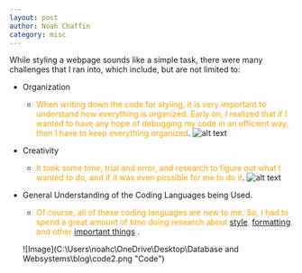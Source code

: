 ```yaml
---
layout: post
author: Noah Chaffin 
category: misc
---
```


While styling a webpage sounds like a simple task, there were many challenges that I ran into, which include, but are not limited to:

- Organization
    - <span style="color:orange"> When writing down the code for styling, it is very important to understand how everything is organized. 
    Early on, I realized that if I wanted to have any hope of debugging my code in an efficient way, then I have to keep everything organized</span>. 
    ![alt text](https://example.com/images/icon.png "on hover text")
- Creativity 
    - <span style="color:orange">It took some time, trial and error, and research to figure out what I wanted to do, and if it was even possible for me to do it</span>. 
    ![alt text](https://example.com/images/icon.png "on hover text")
- General Understanding of the Coding Languages being Used. 
    - <span style="color:orange">Of course, all of these coding languages are new to me. So, I had to spend a great amount of time
    doing research about [style](https://stackoverflow.com/questions/35465557/how-to-apply-color-on-text-in-markdown), [formatting](https://docs.aws.amazon.com/codecatalyst/latest/userguide/issues-markdown-tips.html), and other [important things](https://stackoverflow.com/questions/41604263/how-do-i-display-local-image-in-markdown) </span>. 
    
    
    ![Image](C:\Users\noahc\OneDrive\Desktop\Database and Websystems\blog\code2.png "Code")
